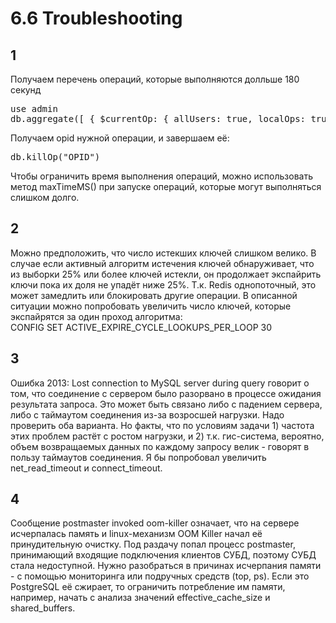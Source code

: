 # 6.6 Troubleshooting
## 1

Получаем перечень операций, которые выполняются долльше 180 секунд
<pre>
use admin
db.aggregate([ { $currentOp: { allUsers: true, localOps: true } }, { $match: { secs_running: { $gte: 180 } } }])
</pre>
Получаем opid нужной операции, и завершаем её:
<pre>
db.killOp("OPID")
</pre>
Чтобы ограничить время выполнения операций, можно использовать метод maxTimeMS() при запуске операций, которые могут выполняться слишком долго.

## 2
Можно предположить, что число истекших ключей слишком велико. В случае если активный алгоритм истечения ключей обнаруживает, что из выборки 25% или более ключей истекли, он продолжает экспайрить ключи пока их доля не упадёт ниже 25%. Т.к. Redis однопоточный, это может замедлить или блокировать другие операции. В описанной ситуации можно попробовать увеличить число ключей, которые экспайрятся за один проход алгоритма:<br>
CONFIG SET ACTIVE_EXPIRE_CYCLE_LOOKUPS_PER_LOOP 30

## 3
Ошибка 2013: Lost connection to MySQL server during query говорит о том, что соединение с сервером было разорвано в процессе ожидания результата запроса. Это может быть связано либо с падением сервера, либо с таймаутом соединения из-за возросшей нагрузки. Надо проверить оба варианта. Но факты, что по условиям задачи 1) частота этих проблем растёт с ростом нагрузки, и 2) т.к. гис-система, вероятно, объем возвращаемых данных по каждому запросу велик - говорят в пользу таймаутов соединения. Я бы попробовал увеличить net_read_timeout и connect_timeout.

## 4
Сообщение postmaster invoked oom-killer означает, что на сервере исчерпалась память и linux-механизм OOM Killer начал её принудительную очистку. Под раздачу попал процесс postmaster, принимающий входящие подключения клиентов СУБД, поэтому СУБД стала недоступной. Нужно разобраться в причинах исчерпания памяти - с помощью мониторинга или подручных средств (top, ps). Если это PostgreSQL её сжирает, то ограничить потребление им памяти, например, начать с анализа значений effective_cache_size и shared_buffers.
